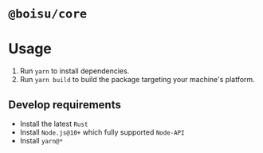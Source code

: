 # `@boisu/core`

# Usage

1. Run `yarn` to install dependencies.
2. Run `yarn build` to build the package targeting your machine's platform.

## Develop requirements

-   Install the latest `Rust`
-   Install `Node.js@10+` which fully supported `Node-API`
-   Install `yarn@*`
